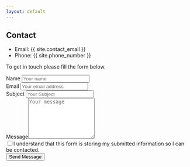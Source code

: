 ```yaml
---
layout: default
---
```


<section id="contact-form" class="block block-form">
    <div class="block-content-2">
    <div class="contact-info">
        <h1 class="post-title underline">Contact </h1>
        <ul>
            <li><i class="fas fa-envelope"></i> Email: {{ site.contact_email }}</li>
            <li><i class="fas fa-phone-volume"></i> Phone: {{ site.phone_number }}</li>
        </ul>
        <p>To get in touch please fill the form below.</p>
    </div>
        <form name="contactForm" id="contactForm" action="https://formsubmit.io/send/{{site.contact_email}}">
            <div class="form-group">
                <label for="name">Name</label>
                <input type="text" name="name" id="name" placeholder="Your name" aria-labelledby="name-label" required=""/>
            </div>
            <div class="form-group">
                <label for="email">Email</label>
                <input type="email" name="email" id="email" placeholder="Your email address" aria-labelledby="email-label" required="" />
            </div>
            <div class="form-group">
                <label for="subject">Subject</label>
                <input type="text" name="subject" id="subject" placeholder="Your Subject" aria-labelledby="subject-label" />
            </div>
            <div class="form-group"><label for="message">Message</label><textarea name="message" id="message" rows="7" placeholder="Your message" aria-labelledby="message-label"></textarea>
            </div>
            <div class="form-group form-checkbox">
                <input type="checkbox" id="consent" name="consent" aria-labelledby="consent-label" /><label for="consent">I understand that this form is storing my submitted information so I can be contacted.</label>
            </div>
            <div class="form-submit"><button type="submit" class="button">Send Message</button></div>
        </form>
    </div>
</section>

